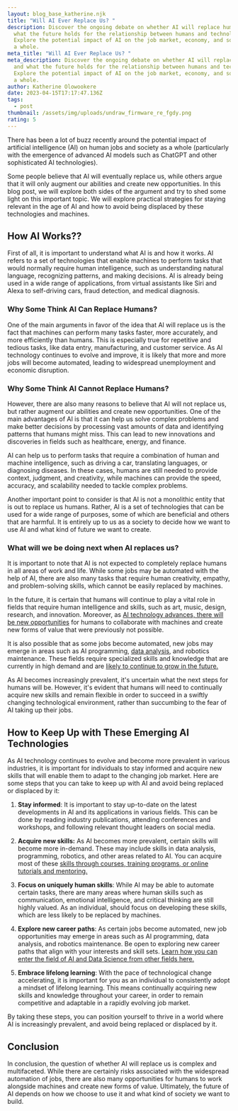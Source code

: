 ```yaml
---
layout: blog_base_katherine.njk
title: "Will AI Ever Replace Us? "
description: Discover the ongoing debate on whether AI will replace humans and
  what the future holds for the relationship between humans and technology.
  Explore the potential impact of AI on the job market, economy, and society as
  a whole.
meta_title: "Will AI Ever Replace Us? "
meta_description: Discover the ongoing debate on whether AI will replace humans
  and what the future holds for the relationship between humans and technology.
  Explore the potential impact of AI on the job market, economy, and society as
  a whole.
author: Katherine Olowookere
date: 2023-04-15T17:17:47.136Z
tags:
  - post
thumbnail: /assets/img/uploads/undraw_firmware_re_fgdy.png
rating: 5
---
```

There has been a lot of buzz recently around the potential impact of artificial intelligence (AI) on human jobs and society as a whole (particularly with the emergence of advanced AI models such as ChatGPT and other sophisticated AI technologies). 

Some people believe that AI will eventually replace us, while others argue that it will only augment our abilities and create new opportunities. In this blog post, we will explore both sides of the argument and try to shed some light on this important topic. We will explore practical strategies for staying relevant in the age of AI and how to avoid being displaced by these technologies and machines. 

<h2>How AI Works??</h2>

First of all, it is important to understand what AI is and how it works. AI refers to a set of technologies that enable machines to perform tasks that would normally require human intelligence, such as understanding natural language, recognizing patterns, and making decisions. AI is already being used in a wide range of applications, from virtual assistants like Siri and Alexa to self-driving cars, fraud detection, and medical diagnosis.

<h3>Why Some Think AI Can Replace Humans?</h3>

One of the main arguments in favor of the idea that AI will replace us is the fact that machines can perform many tasks faster, more accurately, and more efficiently than humans. This is especially true for repetitive and tedious tasks, like data entry, manufacturing, and customer service. As AI technology continues to evolve and improve, it is likely that more and more jobs will become automated, leading to widespread unemployment and economic disruption.

<h3>Why Some Think AI Cannot Replace Humans?</h3>

However, there are also many reasons to believe that AI will not replace us, but rather augment our abilities and create new opportunities. One of the main advantages of AI is that it can help us solve complex problems and make better decisions by processing vast amounts of data and identifying patterns that humans might miss. This can lead to new innovations and discoveries in fields such as healthcare, energy, and finance.



AI can help us to perform tasks that require a combination of human and machine intelligence, such as driving a car, translating languages, or diagnosing diseases. In these cases, humans are still needed to provide context, judgment, and creativity, while machines can provide the speed, accuracy, and scalability needed to tackle complex problems.



Another important point to consider is that AI is not a monolithic entity that is out to replace us humans. Rather, AI is a set of technologies that can be used for a wide range of purposes, some of which are beneficial and others that are harmful. It is entirely up to us as a society to decide how we want to use AI and what kind of future we want to create.

<h3>What will we be doing next when AI replaces us?</h3>

It is important to note that AI is not expected to completely replace humans in all areas of work and life. While some jobs may be automated with the help of AI, there are also many tasks that require human creativity, empathy, and problem-solving skills, which cannot be easily replaced by machines.



In the future, it is certain that humans will continue to play a vital role in fields that require human intelligence and skills, such as art, music, design, research, and innovation. Moreover, as [AI technology advances, there will be new opportunities](https://saeedmirshekari.com/blog/2022-05-19-the-talent-gap-in-data-science-today-and-tomorrow/) for humans to collaborate with machines and create new forms of value that were previously not possible.



It is also possible that as some jobs become automated, new jobs may emerge in areas such as AI programming, [data analysis](https://saeedmirshekari.com/analytics/), and robotics maintenance. These fields require specialized skills and knowledge that are currently in high demand and are [likely to continue to grow in the future.](https://saeedmirshekari.com/blog/the-future-of-data-science-trends-and-predictions-for-2023-and-beyond/)



As AI becomes increasingly prevalent, it's uncertain what the next steps for humans will be. However, it's evident that humans will need to continually acquire new skills and remain flexible in order to succeed in a swiftly changing technological environment, rather than succumbing to the fear of AI taking up their jobs. 

<h2>How to Keep Up with These Emerging AI Technologies</h2>

As AI technology continues to evolve and become more prevalent in various industries, it is important for individuals to stay informed and acquire new skills that will enable them to adapt to the changing job market. Here are some steps that you can take to keep up with AI and avoid being replaced or displaced by it:



1. **Stay informed**: It is important to stay up-to-date on the latest developments in AI and its applications in various fields. This can be done by reading industry publications, attending conferences and workshops, and following relevant thought leaders on social media.



2. **Acquire new skills:** As AI becomes more prevalent, certain skills will become more in-demand. These may include skills in data analysis, programming, robotics, and other areas related to AI. You can acquire most of these [skills through courses, training programs, or online tutorials and mentoring.](https://saeedmirshekari.com/services/) 



3. **Focus on uniquely human skills**: While AI may be able to automate certain tasks, there are many areas where human skills such as communication, emotional intelligence, and critical thinking are still highly valued. As an individual, should focus on developing these skills, which are less likely to be replaced by machines.



4. **Explore new career paths**: As certain jobs become automated, new job opportunities may emerge in areas such as AI programming, data analysis, and robotics maintenance. Be open to exploring new career paths that align with your interests and skill sets. [Learn how you can enter the field of AI and Data Science from other fields here.](https://saeedmirshekari.com/blog/how-to-enter-the-field-of-data-science-from-other-fields/) 



5. **Embrace lifelong learning**: With the pace of technological change accelerating, it is important for you as an individual to consistently adopt a mindset of lifelong learning. This means continually acquiring new skills and knowledge throughout your career, in order to remain competitive and adaptable in a rapidly evolving job market.

By taking these steps, you can position yourself to thrive in a world where AI is increasingly prevalent, and avoid being replaced or displaced by it.

<h2>Conclusion</h2>

In conclusion, the question of whether AI will replace us is complex and multifaceted. While there are certainly risks associated with the widespread automation of jobs, there are also many opportunities for humans to work alongside machines and create new forms of value. Ultimately, the future of AI depends on how we choose to use it and what kind of society we want to build.